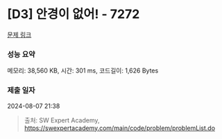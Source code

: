 # [D3] 안경이 없어! - 7272 

[문제 링크](https://swexpertacademy.com/main/code/problem/problemDetail.do?contestProbId=AWl0ZQ8qn7UDFAXz) 

### 성능 요약

메모리: 38,560 KB, 시간: 301 ms, 코드길이: 1,626 Bytes

### 제출 일자

2024-08-07 21:38



> 출처: SW Expert Academy, https://swexpertacademy.com/main/code/problem/problemList.do
